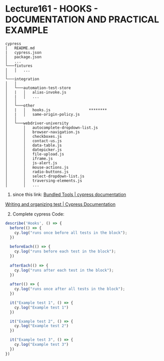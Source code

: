 # Lecture161 - HOOKS - DOCUMENTATION AND PRACTICAL EXAMPLE

```
cypress
│   README.md
|   cypress.json
│   package.json    
│   ...
└───fixtures
│   │   ...
│   
└───integration 
│   │   
│   └───automation-test-store
│   |   │   alias-invoke.js
│   |   │   ...
│   │   
│   └───other
│   |   │   hooks.js                 ********
│   |   │   same-origin-policy.js
│   │ 
│   └───webdriver-university
│       │   autocomplete-dropdown-list.js  
│       │   browser-navigation.js  
│       │   checkboxes.js
│       │   contact-us.js
│       │   data-table.js
│       │   datepicker.js
│       │   file-upload.js
│       │   iframe.js  
│       │   js-alert.js
│       │   mouse-actions.js 
│       │   radio-buttons.js
│       │   select-dropdown-list.js
│       │   traversing-elements.js
│       │   ...
```
1. since this link:
[Bundled Tools | cypress documentation](https://docs.cypress.io/guides/references/bundled-tools#Mocha)

[Writing and organizing test | Cypress Documentation](https://docs.cypress.io/guides/core-concepts/writing-and-organizing-tests#Hooks)


2. Complete cypress Code:
```javascript
describe('Hooks', () => {
  before(() => {
    cy.log("runs once before all tests in the block");
  })
  
  beforeEach(() => {
    cy.log("runs before each test in the block"); 
  })
  
  afterEach(() => {
    cy.log("runs after each test in the block");
  })
  
  after(() => {
    cy.log("runs once after all tests in the block");
  })

  it("Example test 1", () => {
    cy.log("Example test 1")
  })

  it("Example test 2", () => {
    cy.log("Example test 2")
  })

  it("Example test 3", () => {
    cy.log("Example test 3")
  })
})
```